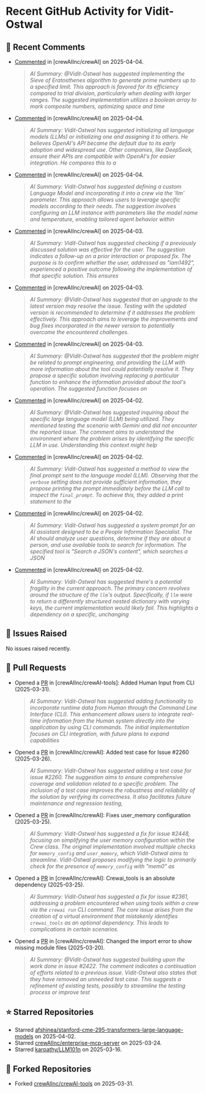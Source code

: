 # Recent GitHub Activity for Vidit-Ostwal

## 💬 Recent Comments
- [Commented](https://github.com/crewAIInc/crewAI/pull/2024#issuecomment-2779235679) in [crewAIInc/crewAI] on 2025-04-04.
  > *AI Summary: @Vidit-Ostwal has suggested implementing the Sieve of Eratosthenes algorithm to generate prime numbers up to a specified limit. This approach is favored for its efficiency compared to trial division, particularly when dealing with larger ranges. The suggested implementation utilizes a boolean array to mark composite numbers, optimizing space and time*
- [Commented](https://github.com/crewAIInc/crewAI/issues/2517#issuecomment-2779055100) in [crewAIInc/crewAI] on 2025-04-04.
  > *AI Summary: Vidit-Ostwal has suggested initializing all language models (LLMs) or initializing one and assigning it to others. He believes OpenAI's API became the default due to its early adoption and widespread use. Other companies, like DeepSeek, ensure their APIs are compatible with OpenAI's for easier integration. He compares this to a*
- [Commented](https://github.com/crewAIInc/crewAI/issues/2517#issuecomment-2778410185) in [crewAIInc/crewAI] on 2025-04-04.
  > *AI Summary: Vidit-Ostwal has suggested defining a custom Language Model and incorporating it into a crew via the 'llm' parameter. This approach allows users to leverage specific models according to their needs. The suggestion involves configuring an LLM instance with parameters like the model name and temperature, enabling tailored agent behavior within*
- [Commented](https://github.com/crewAIInc/crewAI/issues/2288#issuecomment-2776559533) in [crewAIInc/crewAI] on 2025-04-03.
  > *AI Summary: Vidit-Ostwal has suggested checking if a previously discussed solution was effective for the user. The suggestion indicates a follow-up on a prior interaction or proposed fix. The purpose is to confirm whether the user, addressed as "iam1492", experienced a positive outcome following the implementation of that specific solution. This ensures*
- [Commented](https://github.com/crewAIInc/crewAI/issues/2101#issuecomment-2776553749) in [crewAIInc/crewAI] on 2025-04-03.
  > *AI Summary: @Vidit-Ostwal has suggested that an upgrade to the latest version may resolve the issue. Testing with the updated version is recommended to determine if it addresses the problem effectively. This approach aims to leverage the improvements and bug fixes incorporated in the newer version to potentially overcome the encountered challenges.*
- [Commented](https://github.com/crewAIInc/crewAI/issues/2508#issuecomment-2776524457) in [crewAIInc/crewAI] on 2025-04-03.
  > *AI Summary: @Vidit-Ostwal has suggested that the problem might be related to prompt engineering, and providing the LLM with more information about the tool could potentially resolve it. They propose a specific solution involving replacing a particular function to enhance the information provided about the tool's operation. The suggested function focuses on*
- [Commented](https://github.com/crewAIInc/crewAI/issues/2508#issuecomment-2773146947) in [crewAIInc/crewAI] on 2025-04-02.
  > *AI Summary: @Vidit-Ostwal has suggested inquiring about the specific large language model (LLM) being utilized. They mentioned testing the scenario with Gemini and did not encounter the reported issue. The comment aims to understand the environment where the problem arises by identifying the specific LLM in use. Understanding this context might help*
- [Commented](https://github.com/crewAIInc/crewAI/issues/2508#issuecomment-2773137518) in [crewAIInc/crewAI] on 2025-04-02.
  > *AI Summary: Vidit-Ostwal has suggested a method to view the final prompt sent to the language model (LLM). Observing that the `verbose` setting does not provide sufficient information, they propose printing the prompt immediately before the LLM call to inspect the `final_prompt`. To achieve this, they added a print statement to the*
- [Commented](https://github.com/crewAIInc/crewAI/issues/2508#issuecomment-2773121476) in [crewAIInc/crewAI] on 2025-04-02.
  > *AI Summary: Vidit-Ostwal has suggested a system prompt for an AI assistant designed to be a People Information Specialist. The AI should analyze user questions, determine if they are about a person, and use available tools to search for information. The specified tool is "Search a JSON's content", which searches a JSON*
- [Commented](https://github.com/crewAIInc/crewAI/issues/2508#issuecomment-2772748349) in [crewAIInc/crewAI] on 2025-04-02.
  > *AI Summary: Vidit-Ostwal has suggested there's a potential fragility in the current approach. The primary concern revolves around the structure of the `llm`'s output. Specifically, if `llm` were to return a differently structured nested dictionary with varying keys, the current implementation would likely fail. This highlights a dependency on a specific, unchanging*

## 🐛 Issues Raised
No issues raised recently.

## 🚀 Pull Requests
- Opened a [PR](https://github.com/crewAIInc/crewAI-tools/pull/251) in [crewAIInc/crewAI-tools]: Added Human Input from CLI (2025-03-31).
  > *AI Summary: Vidit-Ostwal has suggested adding functionality to incorporate runtime data from Human through the Command Line Interface (CLI). This enhancement allows users to integrate real-time information from the Human system directly into the application by using CLI commands. The initial implementation focuses on CLI integration, with future plans to expand capabilities*
- Opened a [PR](https://github.com/crewAIInc/crewAI/pull/2484) in [crewAIInc/crewAI]: Added test case for Issue #2260 (2025-03-26).
  > *AI Summary: Vidit-Ostwal has suggested adding a test case for issue #2260. The suggestion aims to ensure comprehensive coverage and validation related to a specific problem. The inclusion of a test case improves the robustness and reliability of the solution by verifying its correctness. It also facilitates future maintenance and regression testing,*
- Opened a [PR](https://github.com/crewAIInc/crewAI/pull/2469) in [crewAIInc/crewAI]: Fixes user_memory configuration (2025-03-25).
  > *AI Summary: Vidit-Ostwal has suggested a fix for issue #2448, focusing on simplifying the user memory configuration within the Crew class. The original implementation involved multiple checks for `memory_config` and `user_memory`, which Vidit-Ostwal aims to streamline. Vidit-Ostwal proposes modifying the logic to primarily check for the presence of `memory_config` with "mem0" as*
- Opened a [PR](https://github.com/crewAIInc/crewAI/pull/2468) in [crewAIInc/crewAI]: Crewai_tools is an absolute dependency (2025-03-25).
  > *AI Summary: Vidit-Ostwal has suggested a fix for issue #2361, addressing a problem encountered when using tools within a crew via the `crewai run` CLI command. The core issue arises from the creation of a virtual environment that mistakenly identifies `crewai_tools` as an optional dependency. This leads to complications in certain scenarios.*
- Opened a [PR](https://github.com/crewAIInc/crewAI/pull/2423) in [crewAIInc/crewAI]: Changed the import error to show missing module files (2025-03-20).
  > *AI Summary: @Vidit-Ostwal has suggested building upon the work done in issue #2422. The comment indicates a continuation of efforts related to a previous issue. Vidit-Ostwal also states that they have removed an unneeded test case. This suggests a refinement of existing tests, possibly to streamline the testing process or improve test*

## ⭐ Starred Repositories
- Starred [afshinea/stanford-cme-295-transformers-large-language-models](https://github.com/afshinea/stanford-cme-295-transformers-large-language-models) on 2025-04-02.
- Starred [crewAIInc/enterprise-mcp-server](https://github.com/crewAIInc/enterprise-mcp-server) on 2025-03-24.
- Starred [karpathy/LLM101n](https://github.com/karpathy/LLM101n) on 2025-03-16.

## 🍴 Forked Repositories
- Forked [crewAIInc/crewAI-tools](https://github.com/Vidit-Ostwal/crewAI-tools) on 2025-03-31.
